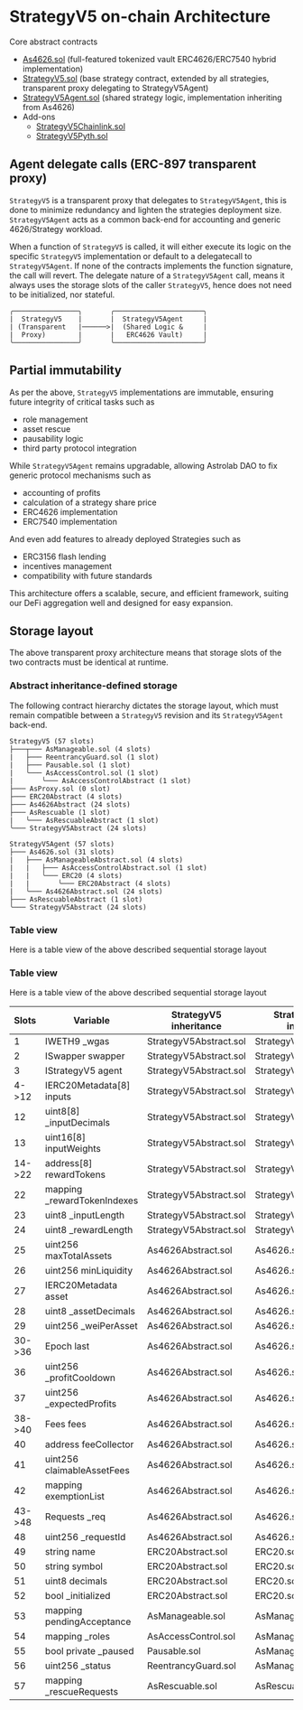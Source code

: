 # StrategyV5 on-chain Architecture

Core abstract contracts
- [As4626.sol](./src/abstract/As4626.sol) (full-featured tokenized vault ERC4626/ERC7540 hybrid implementation)
- [StrategyV5.sol](./src/abstract/StrategyV5.sol) (base strategy contract, extended by all strategies, transparent proxy delegating to StrategyV5Agent)
- [StrategyV5Agent.sol](./src/abstract/StrategyV5Agent.sol) (shared strategy logic, implementation inheriting from As4626)
- Add-ons
  - [StrategyV5Chainlink.sol](./src/abstract/StrategyV5Chainlink.sol)
  - [StrategyV5Pyth.sol](./src/abstract/StrategyV5Pyth.sol)

## Agent delegate calls (ERC-897 transparent proxy)

`StrategyV5` is a transparent proxy that delegates to `StrategyV5Agent`, this is done to minimize redundancy and lighten the strategies deployment size.
`StrategyV5Agent` acts as a common back-end for accounting and generic 4626/Strategy workload.

When a function of `StrategyV5` is called, it will either execute its logic on the specific `StrategyV5` implementation or default to a delegatecall to `StrategyV5Agent`. If none of the contracts implements the function signature, the call will revert.
The delegate nature of a `StrategyV5Agent` call, means it always uses the storage slots of the caller `StrategyV5`, hence does not need to be initialized, nor stateful.

```
╭────────────────╮       ╭──────────────────────╮
|  StrategyV5    |       |  StrategyV5Agent     |
| (Transparent   |──────>|  (Shared Logic &     |
|  Proxy)        |       |   ERC4626 Vault)     |
╰────────────────╯       ╰──────────────────────╯
```

## Partial immutability

As per the above, `StrategyV5` implementations are immutable, ensuring future integrity of critical tasks such as
- role management
- asset rescue
- pausability logic
- third party protocol integration

While `StrategyV5Agent` remains upgradable, allowing Astrolab DAO to fix generic protocol mechanisms such as
- accounting of profits
- calculation of a strategy share price
- ERC4626 implementation
- ERC7540 implementation

And even add features to already deployed Strategies such as
- ERC3156 flash lending
- incentives management
- compatibility with future standards

This architecture offers a scalable, secure, and efficient framework, suiting our DeFi aggregation well and designed for easy expansion.

## Storage layout

The above transparent proxy architecture means that storage slots of the two contracts must be identical at runtime.

### Abstract inheritance-defined storage

The following contract hierarchy dictates the storage layout, which must remain compatible between a `StrategyV5` revision and its `StrategyV5Agent` back-end.

```
StrategyV5 (57 slots)
├───┬─── AsManageable.sol (4 slots)
|   ├─── ReentrancyGuard.sol (1 slot)
|   ├─── Pausable.sol (1 slot)
|   ╰─── AsAccessControl.sol (1 slot)
|       ╰─── AsAccessControlAbstract (1 slot)
├─── AsProxy.sol (0 slot)
├─── ERC20Abstract (4 slots)
├─── As4626Abstract (24 slots)
├─── AsRescuable (1 slot)
|   ╰─── AsRescuableAbstract (1 slot)
╰─── StrategyV5Abstract (24 slots)

StrategyV5Agent (57 slots)
├─── As4626.sol (31 slots)
|   ├─── AsManageableAbstract.sol (4 slots)
|   |   ├─── AsAccessControlAbstract.sol (1 slot)
|   |   ╰─── ERC20 (4 slots)
|   |       ╰─── ERC20Abstract (4 slots)
|   ╰─── As4626Abstract.sol (24 slots)
├─── AsRescuableAbstract (1 slot)
╰─── StrategyV5Abstract (24 slots)
```

### Table view

Here is a table view of the above described sequential storage layout

### Table view

Here is a table view of the above described sequential storage layout

| Slots | Variable | StrategyV5 inheritance | StrategyV5Agent inheritance |
| --- | --- | --- | --- |
| 1 | IWETH9 _wgas | StrategyV5Abstract.sol | StrategyV5Abstract.sol |
| 2 | ISwapper swapper | StrategyV5Abstract.sol | StrategyV5Abstract.sol |
| 3 | IStrategyV5 agent | StrategyV5Abstract.sol | StrategyV5Abstract.sol |
| 4->12 | IERC20Metadata[8] inputs | StrategyV5Abstract.sol | StrategyV5Abstract.sol |
| 12 | uint8[8] _inputDecimals | StrategyV5Abstract.sol | StrategyV5Abstract.sol |
| 13 | uint16[8] inputWeights | StrategyV5Abstract.sol | StrategyV5Abstract.sol |
| 14->22 | address[8] rewardTokens | StrategyV5Abstract.sol | StrategyV5Abstract.sol |
| 22 | mapping _rewardTokenIndexes | StrategyV5Abstract.sol | StrategyV5Abstract.sol |
| 23 | uint8 _inputLength | StrategyV5Abstract.sol | StrategyV5Abstract.sol |
| 24 | uint8 _rewardLength | StrategyV5Abstract.sol | StrategyV5Abstract.sol |
| 25 | uint256 maxTotalAssets | As4626Abstract.sol | As4626.sol |
| 26 | uint256 minLiquidity | As4626Abstract.sol | As4626.sol |
| 27 | IERC20Metadata asset | As4626Abstract.sol | As4626.sol |
| 28 | uint8 _assetDecimals | As4626Abstract.sol | As4626.sol |
| 29 | uint256 _weiPerAsset | As4626Abstract.sol | As4626.sol |
| 30->36 | Epoch last | As4626Abstract.sol | As4626.sol |
| 36 | uint256 _profitCooldown | As4626Abstract.sol | As4626.sol |
| 37 | uint256 _expectedProfits | As4626Abstract.sol | As4626.sol |
| 38->40 | Fees fees | As4626Abstract.sol | As4626.sol |
| 40 | address feeCollector | As4626Abstract.sol | As4626.sol |
| 41 | uint256 claimableAssetFees | As4626Abstract.sol | As4626.sol |
| 42 | mapping exemptionList | As4626Abstract.sol | As4626.sol |
| 43->48 | Requests _req | As4626Abstract.sol | As4626.sol |
| 48 | uint256 _requestId | As4626Abstract.sol | As4626.sol |
| 49 | string name | ERC20Abstract.sol | ERC20.sol |
| 50 | string symbol | ERC20Abstract.sol | ERC20.sol |
| 51 | uint8 decimals | ERC20Abstract.sol | ERC20.sol |
| 52 | bool _initialized | ERC20Abstract.sol | ERC20.sol |
| 53 | mapping pendingAcceptance | AsManageable.sol | AsManageableAbstract.sol |
| 54 | mapping _roles | AsAccessControl.sol | AsManageableAbstract.sol |
| 55 | bool private _paused | Pausable.sol | AsManageableAbstract.sol |
| 56 | uint256 _status | ReentrancyGuard.sol | AsManageableAbstract.sol |
| 57 | mapping _rescueRequests | AsRescuable.sol | AsRescuableAbstract.sol |

